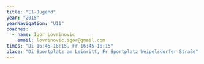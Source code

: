 ```yaml
---
title: "E1-Jugend"
year: "2015"
yearNavigation: "U11"
coaches:  
  - name: Igor Lovrinovic
    email: lovrinovic.igor@gmail.com
times: "Di 16:45-18:15, Fr 16:45-18:15"
place: "Di Sportplatz am Leinritt, Fr Sportplatz Weipelsdorfer Straße"
---
```

